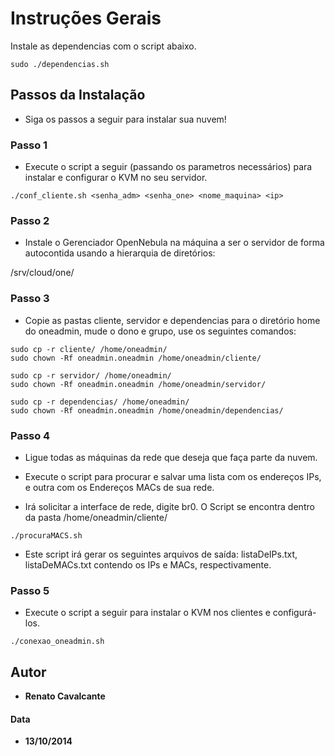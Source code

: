 

# Instruções Gerais

Instale as dependencias com o script abaixo.

```
sudo ./dependencias.sh
```

## Passos da Instalação

* Siga os passos a seguir para instalar sua nuvem!

### Passo 1

* Execute o script a seguir \(passando os parametros necessários\) para instalar e configurar o KVM no seu servidor. 

```
./conf_cliente.sh <senha_adm> <senha_one> <nome_maquina> <ip>
```

### Passo 2

* Instale o Gerenciador OpenNebula na máquina a ser o servidor de forma autocontida usando a hierarquia de diretórios: 

/srv/cloud/one/

### Passo 3

* Copie as pastas cliente, servidor e dependencias para o diretório home do oneadmin, mude o dono e grupo, use os seguintes comandos:

```
sudo cp -r cliente/ /home/oneadmin/ 
sudo chown -Rf oneadmin.oneadmin /home/oneadmin/cliente/

sudo cp -r servidor/ /home/oneadmin/
sudo chown -Rf oneadmin.oneadmin /home/oneadmin/servidor/

sudo cp -r dependencias/ /home/oneadmin/
sudo chown -Rf oneadmin.oneadmin /home/oneadmin/dependencias/
```

### Passo 4

* Ligue todas as máquinas da rede que deseja que faça parte da nuvem.

* Execute o script para procurar e salvar uma lista com os endereços IPs, e outra com os Endereços MACs de sua rede.
  
* Irá solicitar a interface de rede, digite br0. O Script se encontra dentro da pasta /home/oneadmin/cliente/

```
./procuraMACS.sh
```

* Este script irá gerar os seguintes arquivos de saída: listaDeIPs.txt, listaDeMACs.txt contendo os IPs e MACs, respectivamente.

### Passo 5

* Execute o script a seguir para instalar o KVM nos clientes e configurá-los.

```
./conexao_oneadmin.sh
```

## Autor

* **Renato Cavalcante**

#### Data
* **13/10/2014**



